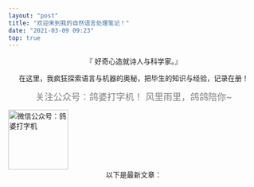 ```yaml
---
layout: "post"
title: "欢迎来到我的自然语言处理笔记！"
date: "2021-03-09 09:23"
top: true
---
```

<!-- <iframe frameborder="no" border="0" marginwidth="0" marginheight="0" width=380 height=110 src="//music.163.com/outchain/player?type=0&id=2332757001&auto=1&height=90"></iframe> -->

<center>
『 好奇心造就诗人与科学家。』

在这里，我疯狂探索语言与机器的奥秘，把毕生的知识与经验，记录在册！

<font color=gray size=4>关注公众号：鸽婆打字机！
风里雨里，鸽鸽陪你~</font>

</center>

<img align="center" width="120" height="120" alt="微信公众号：鸽婆打字机" src="https://i.loli.net/2021/03/04/dXVUZiRfW2o7wCy.jpg">

<center>
以下是最新文章：
</center>
